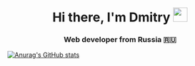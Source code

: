 <h1 align="center">Hi there, I'm Dmitry 
<img src="https://github.com/blackcater/blackcater/raw/main/images/Hi.gif" height="32"/></h1>
<h3 align="center">Web developer from Russia 🇷🇺</h3>

[![Anurag's GitHub stats](https://github-readme-stats.vercel.app/api?username=Maestr1)](https://github.com/anuraghazra/github-readme-stats)
